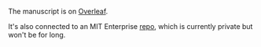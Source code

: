The manuscript is on [Overleaf](https://www.overleaf.com/7673472mchgmtjxsmzh).

It's also connected to an MIT Enterprise [repo](https://github.mit.edu/duvallet/microbiome-meta-analysis-ms),
which is currently private but won't be for long.
